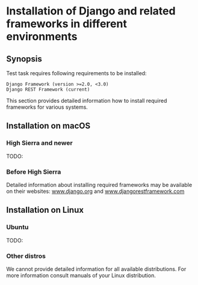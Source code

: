 # Installation of Django and related frameworks in different environments

## Synopsis
Test task requires following requirements to be installed:
```text
Django Framework (version >=2.0, <3.0)
Django REST Framework (current)
```
This section provides detailed information how to install required frameworks for various systems.

## Installation on macOS

### High Sierra and newer
TODO:
### Before High Sierra
Detailed information about installing required frameworks may be available on their websites: www.django.org and www.djangorestframework.com

## Installation on Linux

### Ubuntu
TODO:

### Other distros
We cannot provide detailed information for all available distributions. For more information consult manuals of your Linux distribution.
